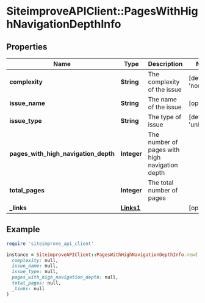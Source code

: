 # SiteimproveAPIClient::PagesWithHighNavigationDepthInfo

## Properties

| Name | Type | Description | Notes |
| ---- | ---- | ----------- | ----- |
| **complexity** | **String** | The complexity of the issue | [default to &#39;none&#39;] |
| **issue_name** | **String** | The name of the issue | [optional] |
| **issue_type** | **String** | The type of issue | [default to &#39;unknown&#39;] |
| **pages_with_high_navigation_depth** | **Integer** | The number of pages with high navigation depth |  |
| **total_pages** | **Integer** | The total number of pages |  |
| **_links** | [**Links1**](Links1.md) |  | [optional] |

## Example

```ruby
require 'siteimprove_api_client'

instance = SiteimproveAPIClient::PagesWithHighNavigationDepthInfo.new(
  complexity: null,
  issue_name: null,
  issue_type: null,
  pages_with_high_navigation_depth: null,
  total_pages: null,
  _links: null
)
```

